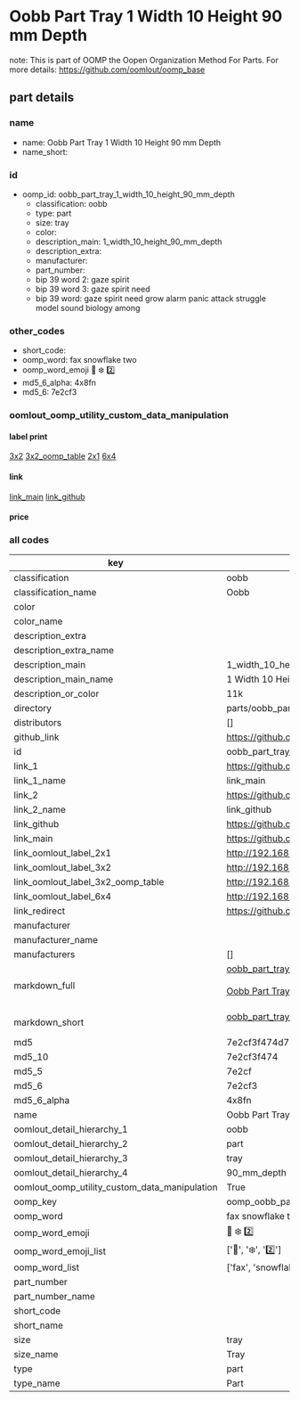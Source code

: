 # Oobb Part Tray 1 Width 10 Height 90 mm Depth  

note: This is part of OOMP the Oopen Organization Method For Parts. For more details: https://github.com/oomlout/oomp_base

##  part details
  







### name
* name: Oobb Part Tray 1 Width 10 Height 90 mm Depth
* name_short: 
### id
* oomp_id: oobb_part_tray_1_width_10_height_90_mm_depth
  * classification: oobb
  * type: part
  * size: tray
  * color: 
  * description_main: 1_width_10_height_90_mm_depth
  * description_extra: 
  * manufacturer: 
  * part_number: 
  * bip 39 word 2: gaze spirit
  * bip 39 word 3: gaze spirit need
  * bip 39 word: gaze spirit need grow alarm panic attack struggle model sound biology among

### other_codes
* short_code: 
* oomp_word: fax snowflake two
* oomp_word_emoji :fax: :snowflake: :two:
* md5_6_alpha: 4x8fn
* md5_6: 7e2cf3






### oomlout_oomp_utility_custom_data_manipulation
#### label print
[3x2](http://192.168.1.245:1112/?label=oomp%204x8fn)
[3x2_oomp_table](http://192.168.1.108:1112/?label=oomp%204x8fn)
[2x1](http://192.168.1.242:1112/?label=oomp%204x8fn)
[6x4](http://192.168.1.55:1112/?label=oomp%204x8fn)    

#### link

[link_main](https://github.com/oomlout/oomlout_oomp_version_1_messy/tree/main/parts/oobb_part_tray_1_width_10_height_90_mm_depth) [link_github](https://github.com/oomlout/oomlout_oomp_version_1_messy/tree/main/parts/oobb_part_tray_1_width_10_height_90_mm_depth)                             

#### price







### all codes 
| key | value |  
| --- | --- |  
| classification | oobb |  
| classification_name | Oobb |  
| color |  |  
| color_name |  |  
| description_extra |  |  
| description_extra_name |  |  
| description_main | 1_width_10_height_90_mm_depth |  
| description_main_name | 1 Width 10 Height 90 mm Depth |  
| description_or_color | 11k |  
| directory | parts/oobb_part_tray_1_width_10_height_90_mm_depth |  
| distributors | [] |  
| github_link | https://github.com/oomlout/oomlout_oomp_part_src/tree/main/parts/oobb_part_tray_1_width_10_height_90_mm_depth |  
| id | oobb_part_tray_1_width_10_height_90_mm_depth |  
| link_1 | https://github.com/oomlout/oomlout_oomp_version_1_messy/tree/main/parts/oobb_part_tray_1_width_10_height_90_mm_depth |  
| link_1_name | link_main |  
| link_2 | https://github.com/oomlout/oomlout_oomp_version_1_messy/tree/main/parts/oobb_part_tray_1_width_10_height_90_mm_depth |  
| link_2_name | link_github |  
| link_github | https://github.com/oomlout/oomlout_oomp_version_1_messy/tree/main/parts/oobb_part_tray_1_width_10_height_90_mm_depth |  
| link_main | https://github.com/oomlout/oomlout_oomp_version_1_messy/tree/main/parts/oobb_part_tray_1_width_10_height_90_mm_depth |  
| link_oomlout_label_2x1 | http://192.168.1.242:1112/?label=oomp%204x8fn |  
| link_oomlout_label_3x2 | http://192.168.1.245:1112/?label=oomp%204x8fn |  
| link_oomlout_label_3x2_oomp_table | http://192.168.1.108:1112/?label=oomp%204x8fn |  
| link_oomlout_label_6x4 | http://192.168.1.55:1112/?label=oomp%204x8fn |  
| link_redirect | https://github.com/oomlout/oomlout_oomp_version_1_messy/tree/main/parts/oobb_part_tray_1_width_10_height_90_mm_depth |  
| manufacturer |  |  
| manufacturer_name |  |  
| manufacturers | [] |  
| markdown_full | [oobb_part_tray_1_width_10_height_90_mm_depth](none)<br>[](none)<br>[Oobb Part Tray 1 Width 10 Height 90 Mm Depth](none)<br><br> |  
| markdown_short | [oobb_part_tray_1_width_10_height_90_mm_depth](none)<br><br> |  
| md5 | 7e2cf3f474d741ce7e82e67127b48305 |  
| md5_10 | 7e2cf3f474 |  
| md5_5 | 7e2cf |  
| md5_6 | 7e2cf3 |  
| md5_6_alpha | 4x8fn |  
| name | Oobb Part Tray 1 Width 10 Height 90 mm Depth |  
| oomlout_detail_hierarchy_1 | oobb |  
| oomlout_detail_hierarchy_2 | part |  
| oomlout_detail_hierarchy_3 | tray |  
| oomlout_detail_hierarchy_4 | 90_mm_depth |  
| oomlout_oomp_utility_custom_data_manipulation | True |  
| oomp_key | oomp_oobb_part_tray_1_width_10_height_90_mm_depth |  
| oomp_word | fax snowflake two |  
| oomp_word_emoji | :fax: :snowflake: :two: |  
| oomp_word_emoji_list | [':fax:', ':snowflake:', ':two:'] |  
| oomp_word_list | ['fax', 'snowflake', 'two'] |  
| part_number |  |  
| part_number_name |  |  
| short_code |  |  
| short_name |  |  
| size | tray |  
| size_name | Tray |  
| type | part |  
| type_name | Part |  

